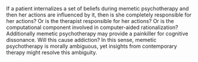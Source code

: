 ---
---

If a patient internalizes a set of beliefs during memetic psychotherapy and then her actions are influenced by it, then is she completely responsible for her actions? Or is the therapist responsible for her actions? Or is the computational component involved in computer-aided rationalization? Additionally memetic psychotherapy may provide a painkiller for cognitive dissonance. Will this cause addiction? In this sense, memetic psychotherapy is morally ambiguous, yet insights from contemporary therapy might resolve this ambiguity.